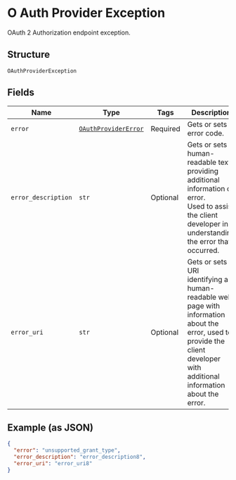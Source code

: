 
# O Auth Provider Exception

OAuth 2 Authorization endpoint exception.

## Structure

`OAuthProviderException`

## Fields

| Name | Type | Tags | Description |
|  --- | --- | --- | --- |
| `error` | [`OAuthProviderError`](../../doc/models/o-auth-provider-error.md) | Required | Gets or sets error code. |
| `error_description` | `str` | Optional | Gets or sets human-readable text providing additional information on error.<br>Used to assist the client developer in understanding the error that occurred. |
| `error_uri` | `str` | Optional | Gets or sets a URI identifying a human-readable web page with information about the error, used to provide the client developer with additional information about the error. |

## Example (as JSON)

```json
{
  "error": "unsupported_grant_type",
  "error_description": "error_description8",
  "error_uri": "error_uri8"
}
```

